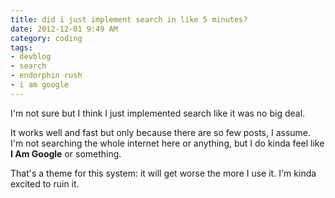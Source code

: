 ```yaml
---
title: did i just implement search in like 5 minutes?
date: 2012-12-01 9:49 AM
category: coding
tags:
- devblog
- search
- endorphin rush
- i am google
---
```


I'm not sure but I think I just implemented search like it was no big deal.

It works well and fast but only because there are so few posts, I assume. I'm not searching the whole internet here or anything, but I do kinda feel like **I Am Google** or something.

That's a theme for this system: it will get worse the more I use it. I'm kinda excited to ruin it.
